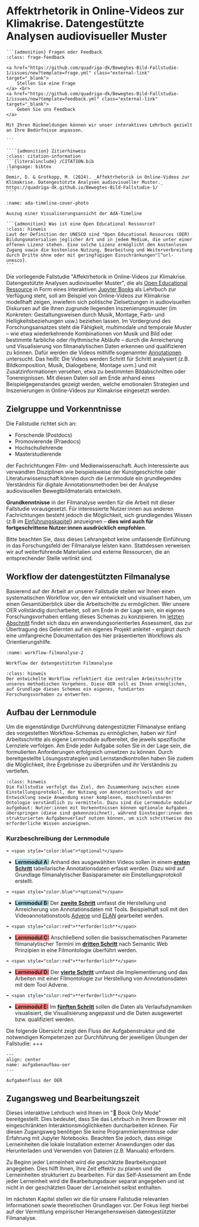# Affektrhetorik in Online-Videos zur Klimakrise. Datengestützte Analysen audiovisueller Muster

````{margin}
```{admonition} Fragen oder Feedback 
:class: frage-feedback

<a href="https://github.com/quadriga-dk/Bewegtes-Bild-Fallstudie-1/issues/new?template=frage.yml" class="external-link" target="_blank">
    Stellen Sie eine Frage
</a> <br>
<a href="https://github.com/quadriga-dk/Bewegtes-Bild-Fallstudie-1/issues/new?template=feedback.yml" class="external-link" target="_blank">
    Geben Sie uns Feedback
</a>

Mit Ihren Rückmeldungen können wir unser interaktives Lehrbuch gezielt an Ihre Bedürfnisse anpassen.

```
````

`````{margin}
````{admonition} Zitierhinweis
:class: citation-information
```{literalinclude} /CITATION.bib
:language: bibtex
```
Demir, D. & Grotkopp, M. (2024). _Affektrhetorik in Online-Videos zur Klimakrise. Datengestützte Analysen audiovisueller Muster._ https://quadriga-dk.github.io/Bewegtes-Bild-Fallstudie-1/
````
`````

```{figure} ../Bewegtes-Bild-Fallstudie-1/assets/Ada-Intro-Neu.png
:name: ada-timeline-cover-photo

Auszug einer Visualiserungsansicht der AdA-Timeline
```
````{margin}
```{admonition} Was ist eine Open Educational Ressource?
:class: hinweis
Laut der Definition der UNESCO sind "Open Educational Resources (OER) Bildungsmaterialien jeglicher Art und in jedem Medium, die unter einer offenen Lizenz stehen. Eine solche Lizenz ermöglicht den kostenlosen Zugang sowie die kostenlose Nutzung, Bearbeitung und Weiterverbreitung durch Dritte ohne oder mit geringfügigen Einschränkungen"[^url-unesco].
```
````

Die vorliegende Fallstudie "Affektrhetorik in Online-Videos zur Klimakrise. Datengestützte Analysen audiovisueller Muster", die als <a href="https://open-educational-resources.de/was-ist-oer-3-2/" class="external-link" target="_blank">Open Educational Ressource</a> in Form eines interaktiven <a href="https://jupyterbook.org/en/stable/intro.html" class="external-link" target="_blank">Jupyter Books</a> als Lehrbuch zur Verfügung steht, soll am Beispiel von Online-Videos zur Klimakrise modellhaft zeigen, inwiefern sich politische Zielsetzungen in audiovisuellen Diskursen auf die ihnen zugrunde liegenden Inszenierungsmuster (im Konkreten: Gestaltungsweisen durch Musik, Montage, Farb- und Helligkeitsbeziehungen usw.) beziehen lassen. 
Im Vordergrund des Forschungsansatzes steht die Fähigkeit, multimodale und temporale Muster – wie etwa wiederkehrende Kombinationen von Musik und Bild oder bestimmte farbliche oder rhythmische Abläufe – durch die Anreicherung und Visualisierung von filmanalytischen Daten erkennen und qualifizieren zu können. Dafür werden die Videos mithilfe sogenannter [Annotationen](./Kapitel_II/Aufgabe_A.md) untersucht. Das heißt: Die Videos werden Schritt für Schritt analysiert (z.B. Bildkomposition, Musik, Dialogebene, Montage uvm.) und mit Zusatzinformationen versehen, etwa zu bestimmten Bildabschnitten oder Tonereignissen. Mit diesen Daten soll am Ende anhand eines Beispielgegenstandes gezeigt werden, welche emotionalen Strategien und Inszenierungen in Online-Videos zur Klimakrise eingesetzt werden.


## Zielgruppe und Vorkenntnisse 
Die Fallstudie richtet sich an:

* Forschende (Postdocs)
* Promovierende (Praedocs)
* Hochschullehrende
* Masterstudierende

der Fachrichtungen Film- und Medienwissenschaft. Auch Interessierte aus verwandten Disziplinen wie beispielsweise der Kunstgeschichte oder Literaturwissenschaft können durch die Lernmodule ein grundlegendes Verständnis für digitale Annotationsmethoden bei der Analyse audiovisuellen Bewegtbildmaterials entwickeln.

**Grundkenntnisse** in der Filmanalyse werden für die Arbeit mit dieser Fallstudie vorausgesetzt. Für interessierte Nutzer:innen aus anderen Fachrichtungen besteht jedoch die Möglichkeit, sich grundlegendes Wissen (z.B im [Einführungskapitel](./Kapitel_I/toc.md)) anzueignen – **dies wird auch für fortgeschrittene Nutzer:innen ausdrücklich empfohlen**.

Bitte beachten Sie, dass dieses Lehrangebot keine umfassende Einführung in das Forschungsfeld der Filmanalyse leisten kann. Stattdessen verweisen wir auf weiterführende Materialien und externe Ressourcen, die an entsprechender Stelle verlinkt sind.

## Workflow der datengestützten Filmanalyse

Basierend auf der Arbeit an unserer Fallstudie stellen wir Ihnen einen systematischen Workflow vor, den wir entwickelt und visualisert haben, um einen Gesamtüberblick über die Arbeitschritte zu ermöglichen. Wer unsere OER vollständig durcharbeitet, soll am Ende in der Lage sein, ein eigenes Forschungsvorhaben entlang dieses Schemas zu konzipieren. Im [letzten Abschnitt](./Kapitel_III/Summatives_Assessment.md) findet sich dazu ein anwendungsorientiertes Assessment, das zur Übertragung des Gelernten auf ein eigenes Projekt anleitet – ergänzt durch eine umfangreiche Dokumentation des hier präsentierten Workflows als Orientierungshilfe. 

```{figure} ../Bewegtes-Bild-Fallstudie-1/assets/Workflow_datengestützte_Filmanalyse.png
:name: workflow-filmanalyse-2

Workflow der datengestützten Filmanalyse
```

```{admonition} Hinweis zum Workflow
:class: hinweis
Der entwickelte Workflow reflektiert die zentralen Arbeitsschritte unseres methodischen Vorgehens. Diese OER soll es Ihnen ermöglichen, auf Grundlage dieses Schemas ein eigenes, fundiertes Forschungsvorhaben zu entwerfen.
``` 

## Aufbau der Lernmodule

Um die eigenständige Durchführung datengestützter Filmanalyse entlang des vorgestellten Workflow-Schemas zu ermöglichen, haben wir fünf Arbeitsschritte als eigene Lernmodule aufbereitet, die jeweils spezifische Lernziele verfolgen. Am Ende jeder Aufgabe sollen Sie in der Lage sein, die formulierten Anforderungen erfolgreich umsetzen zu können. Durch bereitgestellte Lösungsstrategien und Lernstandkontrollen haben Sie zudem die Möglichkeit, ihre Ergebnisse zu überprüfen und ihr Verständnis zu vertiefen.

```{admonition} Hinweis: Vorerfahrung
:class: hinweis
Die Fallstudie verfolgt das Ziel, den Zusammenhang zwischen einem Einstellungsprotokoll, der Nutzung von Annotationstools und der Entwicklung sowie Anwendung einer komplexen, maschinenlesbaren Ontologie verständlich zu vermitteln. Dazu sind die Lernmodule modular aufgebaut: Nutzer:innen mit Vorkenntnissen können optionale Aufgaben überspringen (diese sind gekennzeichnet), während Einsteiger:innen den strukturierten Aufgabenverlauf nutzen können, um sich schrittweise das erforderliche Wissen anzueignen.
```

### Kurzbeschreibung der Lernmodule

````{margin}
➡️ <span style="color:blue">*optional*</span>
````
* <span style="background-color:#ADD8E6;">**Lernmodul A:**</span> 
Anhand des ausgewählten Videos sollen in einem [**ersten Schritt**](#Kapitel_II/Aufgabe_A) tabellarische Annotationsdaten erfasst werden. Dazu wird auf Grundlage filmanalytischer Basisparameter ein Einstellungsprotokoll erstellt.

````{margin}
➡️ <span style="color:blue">*optional*</span>
````
* <span style="background-color:#ADD8E6;">**Lernmodul B:**</span> 
Der [**zweite Schritt**](#Kapitel_II/Aufgabe_B) umfasst die Herstellung und Anreicherung von Annotationsdaten mit Tools. Beispielhaft soll mit den Videoannotationstools <a href="https://www.advene.org/" class="external-link" target="_blank">Advene</a> und <a href="https://archive.mpi.nl/tla/elan" class="external-link" target="_blank">ELAN</a> gearbeitet werden.

````{margin}
➡️ <span style="color:red">**erforderlich**</span>
````
* <span style="background-color:#FF7F7F;">**Lernmodul C:**</span> 
Anschließend sollen die basisschematischen Parameter filmanalytischer Termini im [**dritten Schritt**](#Kapitel_II/Aufgabe_C) nach Semantic Web Prinzipien in eine Filmontologie überführt werden.
````{margin}
➡️ <span style="color:red">**erforderlich**</span>
````
* <span style="background-color:#FF7F7F;">**Lernmodul D:**</span> 
Der [**vierte Schritt**](#Kapitel_II/Aufgabe_D) umfasst die Implementierung und das Arbeiten mit einer Filmontologie zur Herstellung von Annotationsdaten mit dem Tool Advene.
````{margin}
➡️ <span style="color:red">**erforderlich**</span>
````
* <span style="background-color:#FF7F7F;">**Lernmodul E:**</span> 
Im [**fünften Schritt**](#Kapitel_II/Aufgabe_E) sollen die Daten als Verlaufsdynamiken visualisiert, die Visualisierung angepasst und die Daten ausgewertet bzw. qualifiziert werden.

Die folgende Übersicht zeigt den Fluss der Aufgabenstruktur und die notwendigen Kompetenzen zur Durchführung der jeweiligen Übungen der Fallstudie:
+++
```{figure} ../Bewegtes-Bild-Fallstudie-1/assets/Aufgabenaufbau-OER.png
---
align: center
name: aufgabenaufbau-oer
---

Aufgabenfluss der OER
```
## Zugangsweg und Bearbeitungszeit

Dieses interaktive Lehrbuch wird Ihnen im "📘 Book Only Mode" bereitgestellt. Dies bedeutet, dass Sie das Lehrbuch in Ihrem Browser mit eingeschränkten Interaktionsmöglichkeiten durcharbeiten können. Für diesen Zugangsweg benötigen Sie keine Programmierkenntnisse oder Erfahrung mit Jupyter Notebooks. Beachten Sie jedoch, dass einige Lerneinheiten die lokale Installation externer Anwendungen oder das Herunterladen und Verwenden von Dateien (z.B. Manuals) erfordern.

Zu Beginn jeder Lerneinheit wird die geschätzte Bearbeitungszeit angegeben. Dies hilft Ihnen, Ihre Zeit effektiv zu planen und die Lerneinheiten strukturiert zu bearbeiten. Für das Self-Assessment am Ende jeder Lerneinheit wird die Bearbeitungsdauer separat angegeben und ist nicht in der geschätzten Dauer der Lerneinheit selbst enthalten.

Im nächsten Kapitel stellen wir die für unsere Fallstudie relevanten Informationen sowie theoretischen Grundlagen vor. Der Fokus liegt hierbei auf der Vermittlung empirischer Herangehensweisen datengestützter Filmanalyse. 

[^url-unesco]: <https://www.unesco.de/themen/bildung/bildungsqualitaet/weltbildungsempfehlung/global-citizenship-education/friedens-und-menschen/open-educational-resources/>
